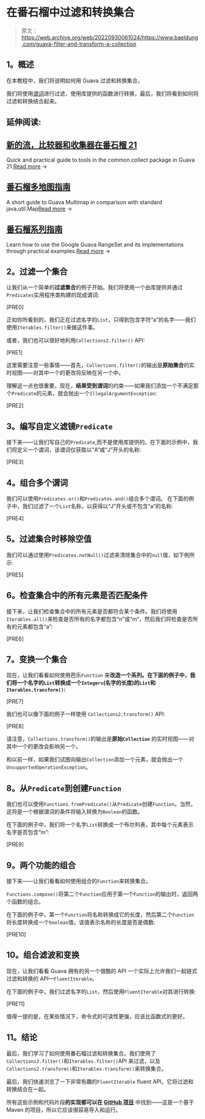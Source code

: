 # 在番石榴中过滤和转换集合

> 原文：<https://web.archive.org/web/20220930061024/https://www.baeldung.com/guava-filter-and-transform-a-collection>

## **1。概述**

在本教程中，我们将说明如何用 Guava 过滤和转换集合。

我们将使用[谓词](/web/20221109222622/https://www.baeldung.com/cs/predicates)进行过滤，使用库提供的函数进行转换，最后，我们将看到如何将过滤和转换结合起来。

## 延伸阅读:

## [新的流，比较器和收集器在番石榴 21](/web/20221109222622/https://www.baeldung.com/guava-21-new)

Quick and practical guide to tools in the common.collect package in Guava 21.[Read more](/web/20221109222622/https://www.baeldung.com/guava-21-new) →

## [番石榴多地图指南](/web/20221109222622/https://www.baeldung.com/guava-multimap)

A short guide to Guava Multimap in comparison with standard java.util.Map[Read more](/web/20221109222622/https://www.baeldung.com/guava-multimap) →

## [番石榴系列指南](/web/20221109222622/https://www.baeldung.com/guava-rangeset)

Learn how to use the Google Guava RangeSet and its implementations through practical examples.[Read more](/web/20221109222622/https://www.baeldung.com/guava-rangeset) →

## **2。过滤一个集合**

让我们从一个简单的**过滤集合**的例子开始。我们将使用一个由库提供并通过`Predicates`实用程序类构建的现成谓词:

[PRE0]

正如你所看到的，我们正在过滤名字的`List`，只得到包含字符“a”的名字——我们使用`Iterables.filter()`来做这件事。

或者，我们也可以很好地利用`Collections2.filter()` API:

[PRE1]

这里需要注意一些事情——首先，`Collections.filter()`的输出是**原始集合**的实时视图——对其中一个的更改将反映在另一个中。

理解这一点也很重要，现在，**结果受到谓词**的约束——如果我们添加一个不满足那个`Predicate`的元素，就会抛出一个`IllegalArgumentException`:

[PRE2]

## **3。编写自定义滤镜`Predicate`**

接下来——让我们写自己的`Predicate`,而不是使用库提供的。在下面的示例中，我们将定义一个谓词，该谓词仅获取以“A”或“J”开头的名称:

[PRE3]

## **4。组合多个谓词**

我们可以使用`Predicates.or()`和`Predicates.and()`组合多个谓词。
在下面的例子中，我们过滤了一个`List`名称，以获得以“J”开头或不包含“a”的名称:

[PRE4]

## **5。过滤集合时移除空值**

我们可以通过使用`Predicates.notNull()`过滤来清除集合中的`null`值，如下例所示:

[PRE5]

## **6。检查集合中的所有元素是否匹配条件**

接下来，让我们检查集合中的所有元素是否都符合某个条件。我们将使用`Iterables.all()`来检查是否所有的名字都包含“n”或“m”，然后我们将检查是否所有的元素都包含“a”:

[PRE6]

## **7。变换一个集合**

现在，让我们看看如何使用芭乐`Function` 来**改造一个系列。在下面的例子中，我们将一个名字的`List`转换成一个`Integers`(名字的长度)的`List`和`Iterables.transform()`:**

[PRE7]

我们也可以像下面的例子一样使用 `Collections2.transform()` API:

[PRE8]

请注意，`Collections.transform()`的输出是**原始`Collection`** 的实时视图——对其中一个的更改会影响另一个。

和以前一样，如果我们试图向输出`Collection`添加一个元素，就会抛出一个`UnsupportedOperationException`。

## **8。从`Predicate`到**创建`Function`

我们也可以使用`Functions.fromPredicate()`从`Predicate`创建`Function`。当然，这将是一个根据谓词的条件将输入转换为`Boolean`的函数。

在下面的例子中，我们将一个名字`List`转换成一个布尔列表，其中每个元素表示名字是否包含“m”:

[PRE9]

## **9。两个功能的组合**

接下来——让我们看看如何使用组合的`Function`来转换集合。

`Functions.compose()`将第二个`Function`应用于第一个`Function`的输出时，返回两个函数的组合。

在下面的例子中，第一个`Function`将名称转换成它的长度，然后第二个`Function`将长度转换成一个`boolean`值，该值表示名称的长度是否是偶数:

[PRE10]

## 10。组合滤波和变换

现在，让我们看看 Guava 拥有的另一个很酷的 API 一个实际上允许我们一起链式过滤和转换的 API—`FluentIterable`。

在下面的例子中，我们过滤名字的`List`，然后使用`FluentIterable`对其进行转换:

[PRE11]

值得一提的是，在某些情况下，命令式的可读性更强，应该比函数式的更好。

## **11。结论**

最后，我们学习了如何使用番石榴过滤和转换集合。我们使用了`Collections2.filter()`和`Iterables.filter()`API 来过滤，以及`Collections2.transform()`和`Iterables.transform()`来转换集合。

最后，我们快速浏览了一下非常有趣的`FluentIterable` fluent API，它将过滤和转换结合在一起。

所有这些示例和代码片段**的实现都可以在 [GitHub 项目](https://web.archive.org/web/20221109222622/https://github.com/eugenp/tutorials/tree/master/guava-modules/guava-collections "The Github Project with the impl of all examples using Guava Collections")** 中找到——这是一个基于 Maven 的项目，所以它应该很容易导入和运行。